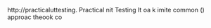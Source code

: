 
http://practicaluttesting.
Practical nit Testing 
It   oa  k imite common     () approac   theook   co













